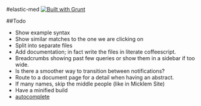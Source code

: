 #elastic-med [![Built with Grunt](https://cdn.gruntjs.com/builtwith.png)](http://gruntjs.com/)

##Todo

* Show example syntax
* Show similar matches to the one we are clicking on
* Split into separate files
* Add documentation; in fact write the files in literate coffeescript.
* Breadcrumbs showing past few queries or show them in a sidebar if too wide.
* Is there a smoother way to transition between notifications?
* Route to a document page for a detail when having an abstract.
* If many names, skip the middle people (like in Micklem Site)
* Have a minified build
* [autocomplete](http://www.elasticsearch.org/blog/you-complete-me/)